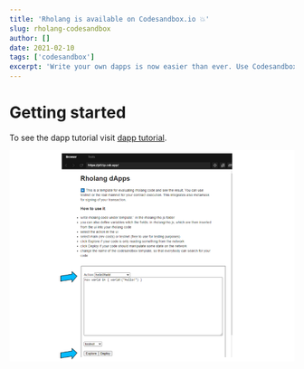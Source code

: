 ```yaml
---
title: 'Rholang is available on Codesandbox.io 💥'
slug: rholang-codesandbox
author: []
date: 2021-02-10
tags: ['codesandbox']
excerpt: 'Write your own dapps is now easier than ever. Use Codesandbox.io with the rholang template to evaluate your code in real-time and see the result on the real network.'
---
```


# Getting started

To see the dapp tutorial visit [dapp tutorial](https://rholang.github.io/dapps/intro-dapps).

![view](./images/rho-view.png)
